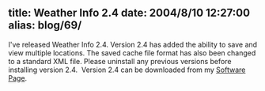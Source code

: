 title: Weather Info 2.4
date: 2004/8/10 12:27:00
alias: blog/69/
---
I've released Weather Info 2.4\. Version 2.4 has added the ability to save and view multiple locations. The saved cache file format has also been changed to a standard XML file. Please uninstall any previous versions before installing version 2.4.  Version 2.4 can be downloaded from my [Software Page](/OtherProjects.aspx).